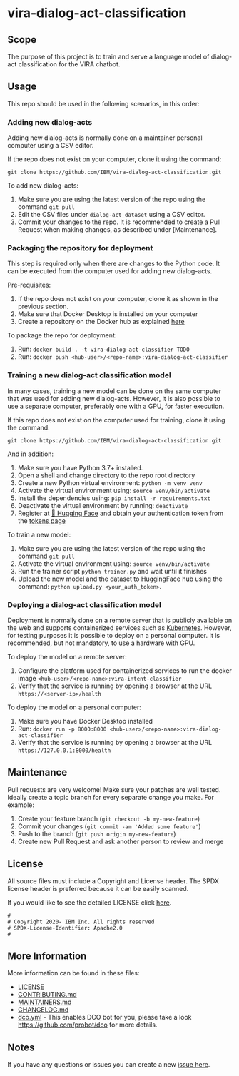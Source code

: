 <!-- This should be the location of the title of the repository, normally the short name -->
# vira-dialog-act-classification

<!-- Build Status, is a great thing to have at the top of your repository, it shows that you take your CI/CD as first class citizens -->
<!-- [![Build Status](https://travis-ci.org/jjasghar/ibm-cloud-cli.svg?branch=master)](https://travis-ci.org/jjasghar/ibm-cloud-cli) -->

## Scope
The purpose of this project is to train and serve a language model of dialog-act classification for the VIRA chatbot.  

## Usage
This repo should be used in the following scenarios, in this order:

### Adding new dialog-acts
Adding new dialog-acts is normally done on a maintainer personal computer using a CSV editor.

If the repo does not exist on your computer, clone it using the command:
```shell
git clone https://github.com/IBM/vira-dialog-act-classification.git
```

To add new dialog-acts:
1. Make sure you are using the latest version of the repo using the command `git pull`
2. Edit the CSV files under `dialog-act_dataset` using a CSV editor.
3. Commit your changes to the repo. It is recommended to create a Pull Request when making changes, as described under [Maintenance].


### Packaging the repository for deployment
This step is required only when there are changes to the Python code. It can be executed from the computer used for adding new dialog-acts.

Pre-requisites: 
1. If the repo does not exist on your computer, clone it as shown in the previous section.
2. Make sure that Docker Desktop is installed on your computer
3. Create a repository on the Docker hub as explained [here](https://docs.docker.com/docker-hub/repos/)

To package the repo for deployment: 
1. Run: `docker build . -t vira-dialog-act-classifier TODO`
2. Run: `docker push <hub-user>/<repo-name>:vira-dialog-act-classifier`


### Training a new dialog-act classification model
In many cases, training a new model can be done on the same computer that was used for adding new dialog-acts. However, it is also possible to use a separate computer, preferably one with a GPU, for faster execution.

If this repo does not exist on the computer used for training, clone it using the command:
```shell
git clone https://github.com/IBM/vira-dialog-act-classification.git
```
And in addition:
1. Make sure you have Python 3.7+ installed.
2. Open a shell and change directory to the repo root directory
3. Create a new Python virtual environment: `python -m venv venv`
4. Activate the virtual environment using: `source venv/bin/activate`
5. Install the dependencies using: `pip install -r requirements.txt`
6. Deactivate the virtual environment by running: `deactivate`
7. Register at [🤗 Hugging Face](https://huggingface.co) and obtain your authentication token from the [tokens page](https://huggingface.co/settings/tokens)

To train a new model:
1. Make sure you are using the latest version of the repo using the command `git pull`
2. Activate the virtual environment using: `source venv/bin/activate` 
3. Run the trainer script `python trainer.py` and wait until it finishes
4. Upload the new model and the dataset to HuggingFace hub using the command: `python upload.py <your_auth_token>`.  


### Deploying a dialog-act classification model
Deployment is normally done on a remote server that is publicly available on the web and supports containerized services such as [Kubernetes](https://kubernetes.io/docs/concepts/overview/). 
However, for testing purposes it is possible to deploy on a personal computer.
It is recommended, but not mandatory, to use a hardware with GPU. 

To deploy the model on a remote server:
1. Configure the platform used for containerized services to run the docker image `<hub-user>/<repo-name>:vira-intent-classifier`
2. Verify that the service is running by opening a browser at the URL `https://<server-ip>/health` 

To deploy the model on a personal computer:
1. Make sure you have Docker Desktop installed
2. Run: `docker run -p 8000:8000 <hub-user>/<repo-name>:vira-dialog-act-classifier`
3. Verify that the service is running by opening a browser at the URL `https://127.0.0.1:8000/health`


## Maintenance
Pull requests are very welcome! Make sure your patches are well tested.
Ideally create a topic branch for every separate change you make. For
example:

1. Create your feature branch (`git checkout -b my-new-feature`)
2. Commit your changes (`git commit -am 'Added some feature'`)
3. Push to the branch (`git push origin my-new-feature`)
4. Create new Pull Request and ask another person to review and merge

## License

All source files must include a Copyright and License header. The SPDX license header is 
preferred because it can be easily scanned.

If you would like to see the detailed LICENSE click [here](LICENSE).

```text
#
# Copyright 2020- IBM Inc. All rights reserved
# SPDX-License-Identifier: Apache2.0
#
```

## More Information

More information can be found in these files:
* [LICENSE](LICENSE)
* [CONTRIBUTING.md](CONTRIBUTING.md)
* [MAINTAINERS.md](MAINTAINERS.md)
* [CHANGELOG.md](CHANGELOG.md)
* [dco.yml](.github/dco.yml) - This enables DCO bot for you, please take a look https://github.com/probot/dco for more details.

## Notes
If you have any questions or issues you can create a new [issue here][issues].

[issues]: https://github.com/IBM/repo-template/issues/new
